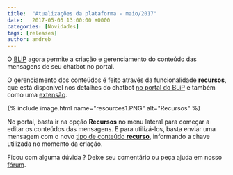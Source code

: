 ```yaml
---
title:  "Atualizações da plataforma - maio/2017"
date:   2017-05-05 13:00:00 +0000
categories: [Novidades]
tags: [releases]
author: andreb
---
```


O [BLiP](https://blip.ai) agora permite a criação e gerenciamento do conteúdo das mensagens de seu chatbot no portal.

<!--preview-->

O gerenciamento dos conteúdos é feito através da funcionalidade **recursos**, que está disponível nos detalhes do chatbot [no portal do BLiP](https://portal.blip.ai) e também como uma [extensão](https://portal.blip.ai/#/docs/extensions/resources).

{% include image.html name="resources1.PNG" alt="Recursos" %} 

No portal, basta ir na opção **Recursos** no menu lateral para começar a editar os conteúdos das mensagens. E para utilizá-los, basta enviar uma mensagem com o novo [tipo de conteúdo **recurso**](https://portal.blip.ai/#/docs/content-types/resource), informando a chave utilizada no momento da criação.

Ficou com alguma dúvida ? Deixe seu comentário ou peça ajuda em nosso [fórum](https://forum.blip.ai).
